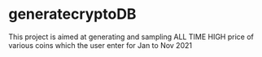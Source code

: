 # generatecryptoDB
This project is aimed at generating and sampling ALL TIME HIGH price of various coins which the user enter for Jan to Nov 2021
